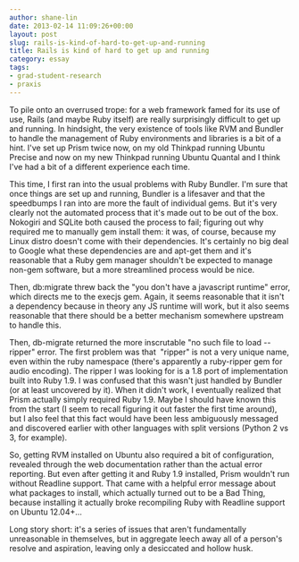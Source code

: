 ```yaml
---
author: shane-lin
date: 2013-02-14 11:09:26+00:00
layout: post
slug: rails-is-kind-of-hard-to-get-up-and-running
title: Rails is kind of hard to get up and running
category: essay
tags:
- grad-student-research
- praxis
---
```


To pile onto an overrused trope: for a web framework famed for its use of use, Rails (and maybe Ruby itself) are really surprisingly difficult to get up and running. In hindsight, the very existence of tools like RVM and Bundler to handle the management of Ruby environments and libraries is a bit of a hint. I've set up Prism twice now, on my old Thinkpad running Ubuntu Precise and now on my new Thinkpad running Ubuntu Quantal and I think I've had a bit of a different experience each time.

This time, I first ran into the usual problems with Ruby Bundler. I'm sure that once things are set up and running, Bundler is a lifesaver and that the speedbumps I ran into are more the fault of individual gems. But it's very clearly not the automated process that it's made out to be out of the box. Nokogiri and SQLite both caused the process to fail; figuring out why required me to manually gem install them: it was, of course, because my Linux distro doesn't come with their dependencies. It's certainly no big deal to Google what these dependencies are and apt-get them and it's reasonable that a Ruby gem manager shouldn't be expected to manage non-gem software, but a more streamlined process would be nice.

Then, db:migrate threw back the "you don't have a javascript runtime" error, which directs me to the execjs gem. Again, it seems reasonable that it isn't a dependency because in theory any JS runtime will work, but it also seems reasonable that there should be a better mechanism somewhere upstream to handle this.

Then, db-migrate returned the more inscrutable "no such file to load -- ripper" error. The first problem was that  "ripper" is not a very unique name, even within the ruby namespace (there's apparently a ruby-ripper gem for audio encoding). The ripper I was looking for is a 1.8 port of implementation built into Ruby 1.9. I was confused that this wasn't just handled by Bundler (or at least uncovered by it). When it didn't work, I eventually realized that Prism actually simply required Ruby 1.9. Maybe I should have known this from the start (I seem to recall figuring it out faster the first time around), but I also feel that this fact would have been less ambiguously messaged and discovered earlier with other languages with split versions (Python 2 vs 3, for example).

So, getting RVM installed on Ubuntu also required a bit of configuration, revealed through the web documentation rather than the actual error reporting. But even after getting it and Ruby 1.9 installed, Prism wouldn't run without Readline support. That came with a helpful error message about what packages to install, which actually turned out to be a Bad Thing, because installing it actually broke recompiling Ruby with Readline support on Ubuntu 12.04+...

Long story short: it's a series of issues that aren't fundamentally unreasonable in themselves, but in aggregate leech away all of a person's resolve and aspiration, leaving only a desiccated and hollow husk.
